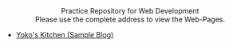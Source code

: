 <div align="center">Practice Repository for Web Development</div>

<div align="center">Please use the complete address to view the Web-Pages.</div>

- [Yoko's Kitchen (Sample Blog)](https://adityasingh2509.github.io/web-dev-practice/front-end/sample-blog.html)







